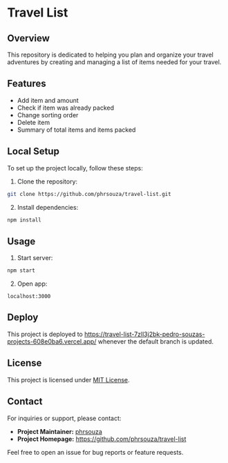 # Travel List

## Overview

This repository is dedicated to helping you plan and organize your travel adventures by creating and managing a list of items needed for your travel.

## Features

- Add item and amount
- Check if item was already packed
- Change sorting order
- Delete item
- Summary of total items and items packed

## Local Setup

To set up the project locally, follow these steps:

1. Clone the repository:

```bash
git clone https://github.com/phrsouza/travel-list.git
```

2. Install dependencies:

```bash
npm install
```

## Usage

1. Start server:

```bash
npm start
```

2. Open app:

```
localhost:3000
```

## Deploy

This project is deployed to https://travel-list-7zll3j2bk-pedro-souzas-projects-608e0ba6.vercel.app/ whenever the default branch is updated.

## License

This project is licensed under [MIT License](https://opensource.org/licenses/MIT).

## Contact

For inquiries or support, please contact:

- **Project Maintainer:** [phrsouza](https://github.com/phrsouza)
- **Project Homepage:** https://github.com/phrsouza/travel-list

Feel free to open an issue for bug reports or feature requests.
